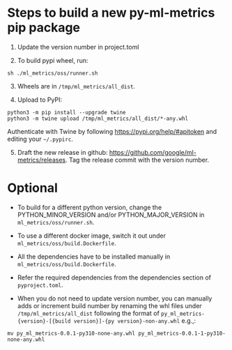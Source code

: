 # Steps to build a new py-ml-metrics pip package

1. Update the version number in project.toml

2. To build pypi wheel, run:

```
sh ./ml_metrics/oss/runner.sh
```

3. Wheels are in `/tmp/ml_metrics/all_dist`.

4. Upload to PyPI:

```
python3 -m pip install --upgrade twine
python3 -m twine upload /tmp/ml_metrics/all_dist/*-any.whl
```

Authenticate with Twine by following https://pypi.org/help/#apitoken and editing
your `~/.pypirc`.

5. Draft the new release in github: https://github.com/google/ml-metrics/releases.
 Tag the release commit with the version number.

# Optional

* To build for a different python version, change the PYTHON_MINOR_VERSION
  and/or PYTHON_MAJOR_VERSION in `ml_metrics/oss/runner.sh`.

* To use a different docker image, switch it out under
  `ml_metrics/oss/build.Dockerfile`.

* All the dependencies have to be installed manually in
  `ml_metrics/oss/build.Dockerfile`.

* Refer the required dependencies from the dependencies section of `pyproject.toml`.

* When you do not need to update version number, you can manually adds or
  increment build number by renaming the whl files under `/tmp/ml_metrics/all_dist` following the format of
  `py_ml_metrics-{version}-[{build version}]-{py version}-non-any.whl`
  e.g.,:

```
mv py_ml_metrics-0.0.1-py310-none-any.whl py_ml_metrics-0.0.1-1-py310-none-any.whl
```
